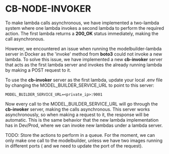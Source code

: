 # CB-NODE-INVOKER

To make lambda calls asynchronous, we have implemented a two-lambda system where one lambda invokes a second lambda to perform the required action. The first lambda returns a **200_OK** status immediately, making the call asynchronous.

However, we encountered an issue when running the modelbuilder-lambda server in Docker as the 'invoke' method from **boto3** could not invoke a new lambda. To solve this issue, we have implemented a new **cb-invoker** server that acts as the first lambda server and invokes the already running lambda by making a POST request to it.

To use the **cb-invoker** server as the first lambda, update your local .env file by changing the MODEL_BUILDER_SERVICE_URL to point to this server:

```
MODEL_BUILDER_SERVICE_URL=<private_ip>:9001
```

Now every call to the MODEL_BUILDER_SERVICE_URL will go through the **cb-invoker** server, making the calls asynchronous. 
This server works asynchronously, so when making a request to it, the response will be automatic. This is the same behavior that the new lambda implementation has in Dev/Prod, where we can invoke new lambdas under a lambda server.

TODO: Store the actions to perform in a queue. For the moment, we can only make one call to the modelbuilder, unless we have two images running in different ports ( and we need to update the port of the request).
